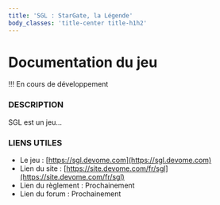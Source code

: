 ```yaml
---
title: 'SGL : StarGate, la Légende'
body_classes: 'title-center title-h1h2'
---
```


# Documentation du jeu

!!! En cours de développement

### DESCRIPTION

SGL est un jeu...

### LIENS UTILES

* Le jeu : [https://sgl.devome.com](https://sgl.devome.com) 
* Lien du site : [https://site.devome.com/fr/sgl](https://site.devome.com/fr/sgl) 
* Lien du règlement : Prochainement
* Lien du forum : Prochainement